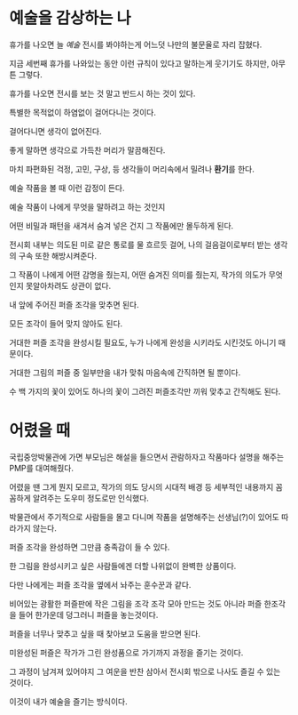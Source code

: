 # 예술을 감상하는 나

휴가를 나오면 늘 *예술* 전시를 봐야하는게 어느덧 나만의 불문율로 자리 잡혔다.

지금 세번째 휴가를 나와있는 동안 이런 규칙이 있다고 말하는게 웃기기도 하지만, 아무튼 그렇다.

휴가를 나오면 전시를 보는 것 말고 반드시 하는 것이 있다.

특별한 목적없이 하염없이 걸어다니는 것이다.

걸어다니면 생각이 없어진다.

좋게 말하면  생각으로 가득찬 머리가 말끔해진다.

마치 파편화된 걱정, 고민, 구상, 등 생각들이 머리속에서 밀려나 **환기**를 한다.

예술 작품을 볼 때 이런 감정이 든다.

예술 작품이 나에게 무엇을 말하려고 하는 것인지

어떤 비밀과 패턴을 새겨서 숨겨 넣은 건지 그 작품에만 몰두하게 된다.

전시회 내부는 의도된 미로 같은 통로를 물 흐르듯 걸어, 나의 걸음걸이로부터 받는 생각의 구속 또한 해방시켜준다.

그 작품이 나에게 어떤 감명을 줬는지, 어떤 숨겨진 의미를 줬는지, 작가의 의도가 무엇인지 못알아차려도 상관이 없다.

내 앞에 주어진 퍼즐 조각을 맞추면 된다.

모든 조각이 들어 맞지 않아도 된다.

거대한 퍼즐 조각을 완성시킬 필요도, 누가 나에게 완성을 시키라도 시킨것도 아니기 때문이다.

거대한 그림의 퍼즐 중 일부만을 내가 맞춰 마음속에 간직하면 될 뿐이다.

수 백 가지의 꽃이 있어도 하나의 꽃이 그려진 퍼즐조각만 끼워 맞추고 간직해도 된다.

# 어렸을 때

국립중앙박물관에 가면 부모님은 해설을 들으면서 관람하자고 작품마다 설명을 해주는 PMP를 대여해줬다.

어렸을 땐 그게 뭔지 모르고, 작가의 의도 당시의 시대적 배경 등 세부적인 내용까지 꼼꼼하게 알려주는 도우미 정도로만 인식했다.

박물관에서 주기적으로 사람들을 몰고 다니며 작품을 설명해주는 선생님(?)이 있어도 따라가지 않는다.

퍼즐 조각을 완성하면 그만큼 충족감이 들 수 있다.

한 그림을 완성시키고 싶은 사람들에겐 더할 나위없이 완벽한 상품이다.

다만 나에게는 퍼즐 조각을 옆에서 놔주는 훈수꾼과 같다.

비어있는 광활한 퍼즐판에 작은 그림을 조각 조각 모아 만드는 것도 아니라 퍼즐 한조각을 들어 한가운데 덩그러니 퍼즐을 놓는것이다.

퍼즐을 너무나 맞추고 싶을 때 찾아보고 도움을 받으면 된다.

미완성된 퍼즐은 작가가 그린 완성품으로 가기까지 과정을 즐기는 것이다.

그 과정이 남겨져 있어야지 그 여운을 반찬 삼아서 전시회 밖으로 나사도 즐길 수 있는 것이다.

이것이 내가 예술을 즐기는 방식이다.